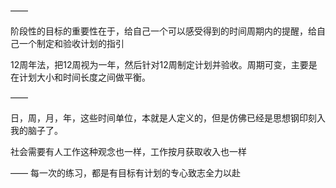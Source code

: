 ——

阶段性的目标的重要性在于，给自己一个可以感受得到的时间周期内的提醒，给自己一个制定和验收计划的指引

12周年法，把12周视为一年，然后针对12周制定计划并验收。周期可变，主要是在计划大小和时间长度之间做平衡。

——

日，周，月，年，这些时间单位，本就是人定义的，但是仿佛已经是思想钢印刻入我的脑子了。

社会需要有人工作这种观念也一样，工作按月获取收入也一样

——
每一次的练习，都是有目标有计划的专心致志全力以赴